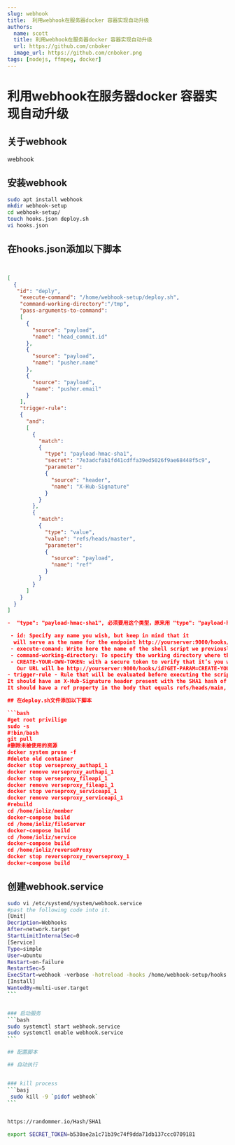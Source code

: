 ```yaml
---
slug: webhook
title:  利用webhook在服务器docker 容器实现自动升级
authors:
  name: scott
  title: 利用webhook在服务器docker 容器实现自动升级
  url: https://github.com/cnboker
  image_url: https://github.com/cnboker.png
tags: [nodejs, ffmpeg, docker]
---
```


# 利用webhook在服务器docker 容器实现自动升级

## 关于webhook

webhook

## 安装webhook

```bash
sudo apt install webhook
mkdir webhook-setup
cd webhook-setup/
touch hooks.json deploy.sh
vi hooks.json
```

## 在hooks.json添加以下脚本

```json


[
  {
   "id": "deply",
    "execute-command": "/home/webhook-setup/deploy.sh",
    "command-working-directory":"/tmp",
    "pass-arguments-to-command":
    [
      {
        "source": "payload",
        "name": "head_commit.id"
      },
      {
        "source": "payload",
        "name": "pusher.name"
      },
      {
        "source": "payload",
        "name": "pusher.email"
      }
    ],
    "trigger-rule":
    {
      "and":
      [
        {
          "match":
          {
            "type": "payload-hmac-sha1",
            "secret": "7e3adcfab1fd41cdffa39ed5026f9ae68448f5c9",
            "parameter":
            {
              "source": "header",
              "name": "X-Hub-Signature"
            }
          }
        },
        {
          "match":
          {
            "type": "value",
            "value": "refs/heads/master",
            "parameter":
            {
              "source": "payload",
              "name": "ref"
            }
          }
        }
      ]
    }
  }
]

-  "type": "payload-hmac-sha1", 必须要用这个类型，原来用 "type": "payload-hash-sha1"一直报错

 - id: Specify any name you wish, but keep in mind that it 
  will serve as the name for the endpoint http://yourserver:9000/hooks/id
 - execute-comand: Write here the name of the shell script we previously created
 - command-working-directory: To specify the working directory where the script is stored, type the path to the directory where the script is saved.
 - CREATE-YOUR-OWN-TOKEN: with a secure token to verify that it’s you who’s asking to redeploy the container
   Our URL will be http://yourserver:9000/hooks/id?GET-PARAM=CREATE-YOUR-OWN-TOKEN.
- trigger-rule - Rule that will be evaluated before executing the script. We use the and property to specify the request should meet two criteria:
It should have an X-Hub-Signature header present with the SHA1 hash of secret. This is how Github passes the secret to us so we can verify the request is legitimate. Value of secret should match "Secret" from the previous step
It should have a ref property in the body that equals refs/heads/main, so we only redeploy on a push to the main branch. Change this value if your branch has a different name

## 在deploy.sh文件添加以下脚本

```bash
#get root privilige
sudo -s
#!bin/bash
git pull
#删除未被使用的资源
docker system prune -f
#delete old container
docker stop verseproxy_authapi_1
docker remove verseproxy_authapi_1
docker stop verseproxy_fileapi_1
docker remove verseproxy_fileapi_1
docker stop verseproxy_serviceapi_1
docker remove verseproxy_serviceapi_1
#rebuild
cd /home/ioliz/member
docker-compose build
cd /home/ioliz/fileServer
docker-compose build
cd /home/ioliz/service
docker-compose build
cd /home/ioliz/reverseProxy
docker stop reverseproxy_reverseproxy_1
docker-compose build
```

## 创建webhook.service

````bash
sudo vi /etc/systemd/system/webhook.service
#past the following code into it.
[Unit]
Decription=Webhooks
After=network.target
StartLimitInternalSec=0
[Service]
Type=simple
User=ubuntu
Restart=on-failure
RestartSec=5
ExecStart=webhook -verbose -hotreload -hooks /home/webhook-setup/hooks.json port 9000 -ip "127.0.0.1" http-methods post
[Install]
WantedBy=multi-user.target
```


### 启动服务
```bash
sudo systemctl start webhook.service
sudo systemctl enable webhook.service
```

## 配置脚本

## 自动执行


### kill process
```basj
 sudo kill -9 `pidof webhook`
```


https://randommer.io/Hash/SHA1

export SECRET_TOKEN=b530ae2a1c71b39c74f9dda71db137ccc0709181